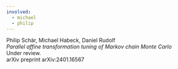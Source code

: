 ```yaml
---
involved:
  - michael
  - philip
---
```


Philip Schär, Michael Habeck, Daniel Rudolf  
*Parallel affine transformation tuning of Markov chain Monte Carlo*  
Under review.  
arXiv preprint arXiv:2401.16567

